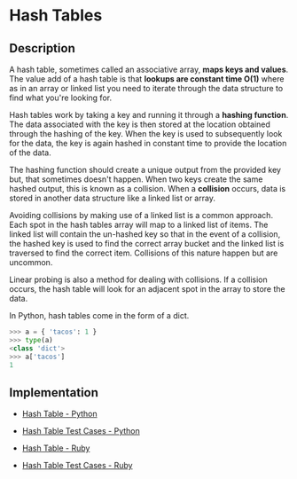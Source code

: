 # Hash Tables
## Description
A hash table, sometimes called an associative array, **maps keys and values**. The value add of a hash table is that **lookups are constant time O(1)** where as in an array or linked list you need to iterate through the data structure to find what you're looking for.

Hash tables work by taking a key and running it through a **hashing function**. The data associated with the key is then stored at the location obtained through the hashing of the key. When the key is used to subsequently look for the data, the key is again hashed in constant time to provide the location of the data.

The hashing function should create a unique output from the provided key but, that sometimes doesn't happen. When two keys create the same hashed output, this is known as a collision. When a **collision** occurs, data is stored in another data structure like a linked list or array.

Avoiding collisions by making use of a linked list is a common approach. Each spot in the hash tables array will map to a linked list of items. The linked list will contain the un-hashed key so that in the event of a collision, the hashed key is used to find the correct array bucket and the linked list is traversed to find the correct item. Collisions of this nature happen but are uncommon.

Linear probing is also a method for dealing with collisions. If a collision occurs, the hash table will look for an adjacent spot in the array to store the data.

In Python, hash tables come in the form of a dict.
```python
>>> a = { 'tacos': 1 }
>>> type(a)
<class 'dict'>
>>> a['tacos']
1
```

## Implementation
- [Hash Table - Python](./hash_table.py)
- [Hash Table Test Cases - Python](../../test/hash_table/hash_table_test.py)

- [Hash Table - Ruby](./hash_table.rb)
- [Hash Table Test Cases - Ruby](../../spec/basic_composites/hash_table/hash_table_spec.rb)
